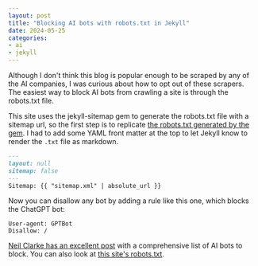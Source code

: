 ```yaml
---
layout: post
title: "Blocking AI bots with robots.txt in Jekyll"
date: 2024-05-25
categories:
- ai
- jekyll
---
```


Although I don't think this blog is popular enough
to be scraped by any of the AI companies,
I was curious about how to opt out of these scrapers.
The easiest way to block AI bots
from crawling a site
is through the robots.txt file.

This site uses the jekyll-sitemap gem
to generate the robots.txt file
with a sitemap url,
so the first step is to replicate
[the robots.txt generated by the gem](https://github.com/jekyll/jekyll-sitemap/blob/master/lib/robots.txt).
I had to add some YAML front matter at the top
to let Jekyll know to render the `.txt` file as markdown.

```markdown
---
layout: null
sitemap: false
---
Sitemap: {{ "sitemap.xml" | absolute_url }}
```

Now you can disallow any bot
by adding a rule like this one,
which blocks the ChatGPT bot:

```
User-agent: GPTBot
Disallow: /
```

[Neil Clarke has an excellent post](https://neil-clarke.com/block-the-bots-that-feed-ai-models-by-scraping-your-website/)
with a comprehensive list of AI bots to block.
You can also look at
[this site's robots.txt](https://github.com/nithinbekal/nithinbekal.github.io/blob/47b804179d111fcfe9a4914ccf6618263b0da3bd/robots.txt).
